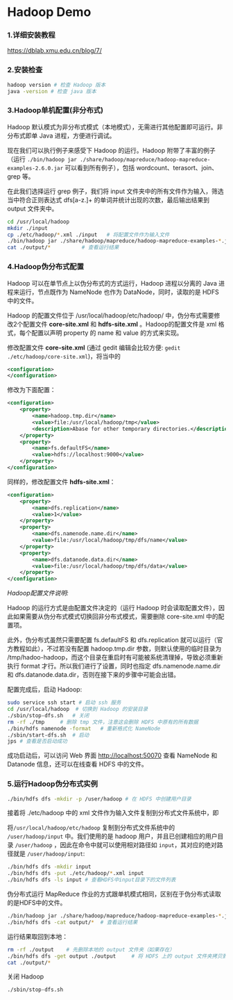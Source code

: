 # Hadoop Demo

### 1.详细安装教程

https://dblab.xmu.edu.cn/blog/7/



### 2.安装检查

```bash
hadoop version # 检查 Hadoop 版本
java -version # 检查 java 版本
```



### 3.Hadoop单机配置(非分布式)

Hadoop 默认模式为非分布式模式（本地模式），无需进行其他配置即可运行。非分布式即单 Java 进程，方便进行调试。

现在我们可以执行例子来感受下 Hadoop 的运行。Hadoop 附带了丰富的例子（运行 `./bin/hadoop jar ./share/hadoop/mapreduce/hadoop-mapreduce-examples-2.6.0.jar` 可以看到所有例子），包括 wordcount、terasort、join、grep 等。

在此我们选择运行 grep 例子，我们将 input 文件夹中的所有文件作为输入，筛选当中符合正则表达式 dfs[a-z.]+ 的单词并统计出现的次数，最后输出结果到 output 文件夹中。

```bash
cd /usr/local/hadoop
mkdir ./input
cp ./etc/hadoop/*.xml ./input   # 将配置文件作为输入文件
./bin/hadoop jar ./share/hadoop/mapreduce/hadoop-mapreduce-examples-*.jar grep ./input ./output 'dfs[a-z.]+'
cat ./output/*          # 查看运行结果
```



### 4.Hadoop伪分布式配置

Hadoop 可以在单节点上以伪分布式的方式运行，Hadoop 进程以分离的 Java 进程来运行，节点既作为 NameNode 也作为 DataNode，同时，读取的是 HDFS 中的文件。

Hadoop 的配置文件位于 /usr/local/hadoop/etc/hadoop/ 中，伪分布式需要修改2个配置文件 **core-site.xml** 和 **hdfs-site.xml** 。Hadoop的配置文件是 xml 格式，每个配置以声明 property 的 name 和 value 的方式来实现。

修改配置文件 **core-site.xml** (通过 gedit 编辑会比较方便: `gedit ./etc/hadoop/core-site.xml`)，将当中的

```xml
<configuration>
</configuration>
```

修改为下面配置：

```xml
<configuration>
    <property>
        <name>hadoop.tmp.dir</name>
        <value>file:/usr/local/hadoop/tmp</value>
        <description>Abase for other temporary directories.</description>
    </property>
    <property>
        <name>fs.defaultFS</name>
        <value>hdfs://localhost:9000</value>
    </property>
</configuration>
```

同样的，修改配置文件 **hdfs-site.xml**：

```xml
<configuration>
    <property>
        <name>dfs.replication</name>
        <value>1</value>
    </property>
    <property>
        <name>dfs.namenode.name.dir</name>
        <value>file:/usr/local/hadoop/tmp/dfs/name</value>
    </property>
    <property>
        <name>dfs.datanode.data.dir</name>
        <value>file:/usr/local/hadoop/tmp/dfs/data</value>
    </property>
</configuration>
```

*Hadoop配置文件说明:*

Hadoop 的运行方式是由配置文件决定的（运行 Hadoop 时会读取配置文件），因此如果需要从伪分布式模式切换回非分布式模式，需要删除 core-site.xml 中的配置项。

此外，伪分布式虽然只需要配置 fs.defaultFS 和 dfs.replication 就可以运行（官方教程如此），不过若没有配置 hadoop.tmp.dir 参数，则默认使用的临时目录为 /tmp/hadoo-hadoop，而这个目录在重启时有可能被系统清理掉，导致必须重新执行 format 才行。所以我们进行了设置，同时也指定 dfs.namenode.name.dir 和 dfs.datanode.data.dir，否则在接下来的步骤中可能会出错。



配置完成后，启动 Hadoop:

```bash
sudo service ssh start # 启动 ssh 服务
cd /usr/local/hadoop  # 切换到 Hadoop 的安装目录
./sbin/stop-dfs.sh   # 关闭
rm -rf ./tmp     # 删除 tmp 文件，注意这会删除 HDFS 中原有的所有数据
./bin/hdfs namenode -format   # 重新格式化 NameNode
./sbin/start-dfs.sh  # 启动
jps # 查看是否启动成功
```



成功启动后，可以访问 Web 界面 [http://localhost:50070](http://localhost:50070/) 查看 NameNode 和 Datanode 信息，还可以在线查看 HDFS 中的文件。



### 5.运行Hadoop伪分布式实例

```bash
./bin/hdfs dfs -mkdir -p /user/hadoop # 在 HDFS 中创建用户目录
```

接着将 ./etc/hadoop 中的 xml 文件作为输入文件复制到分布式文件系统中，即

将`/usr/local/hadoop/etc/hadoop` 复制到分布式文件系统中的 `/user/hadoop/input` 中。我们使用的是 hadoop 用户，并且已创建相应的用户目录 `/user/hadoop` ，因此在命令中就可以使用相对路径如 `input`，其对应的绝对路径就是 `/user/hadoop/input`:

```bash
./bin/hdfs dfs -mkdir input
./bin/hdfs dfs -put ./etc/hadoop/*.xml input
./bin/hdfs dfs -ls input # 查看HDFS中input目录下的文件列表
```



伪分布式运行 MapReduce 作业的方式跟单机模式相同，区别在于伪分布式读取的是HDFS中的文件。

```bash
./bin/hadoop jar ./share/hadoop/mapreduce/hadoop-mapreduce-examples-*.jar grep input output 'dfs[a-z.]+'
./bin/hdfs dfs -cat output/*  # 查看运行结果
```



运行结果取回到本地：

```bash
rm -rf ./output    # 先删除本地的 output 文件夹（如果存在）
./bin/hdfs dfs -get output ./output     # 将 HDFS 上的 output 文件夹拷贝到本机
cat ./output/*
```



关闭 Hadoop

```bash
./sbin/stop-dfs.sh
```

